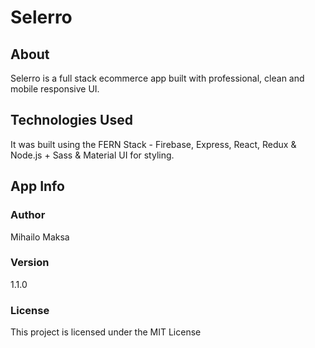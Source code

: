 # Selerro

## About

Selerro is a full stack ecommerce app built with professional, clean and mobile responsive UI.

## Technologies Used

It was built using the FERN Stack - Firebase, Express, React, Redux & Node.js + Sass & Material UI for styling.

## App Info

### Author
Mihailo Maksa

### Version
1.1.0

### License
This project is licensed under the MIT License

